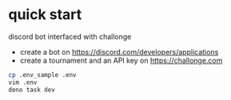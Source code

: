 # quick start

discord bot interfaced with challonge

- create a bot on https://discord.com/developers/applications
- create a tournament and an API key on https://challonge.com

```bash
cp .env_sample .env
vim .env
deno task dev
```
